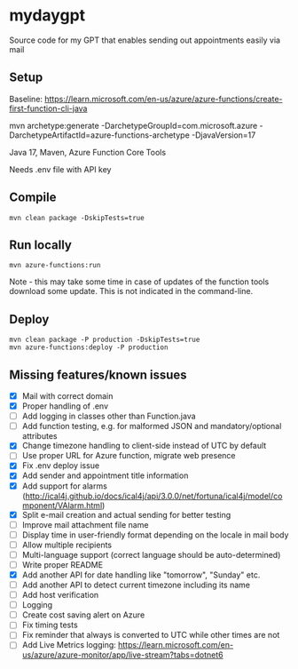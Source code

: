 # mydaygpt
Source code for my GPT that enables sending out appointments easily via mail

## Setup
Baseline: https://learn.microsoft.com/en-us/azure/azure-functions/create-first-function-cli-java

mvn archetype:generate -DarchetypeGroupId=com.microsoft.azure -DarchetypeArtifactId=azure-functions-archetype -DjavaVersion=17

Java 17, Maven, Azure Function Core Tools

Needs .env file with API key

## Compile

    mvn clean package -DskipTests=true

## Run locally

    mvn azure-functions:run

Note - this may take some time in case of updates of the function tools download some update. This is not indicated in the command-line.

## Deploy

    mvn clean package -P production -DskipTests=true 
    mvn azure-functions:deploy -P production

## Missing features/known issues

- [x] Mail with correct domain
- [x] Proper handling of .env
- [ ] Add logging in classes other than Function.java
- [ ] Add function testing, e.g. for malformed JSON and mandatory/optional attributes
- [x] Change timezone handling to client-side instead of UTC by default
- [ ] Use proper URL for Azure function, migrate web presence
- [x] Fix .env deploy issue
- [x] Add sender and appointment title information
- [x] Add support for alarms (http://ical4j.github.io/docs/ical4j/api/3.0.0/net/fortuna/ical4j/model/component/VAlarm.html)
- [x] Split e-mail creation and actual sending for better testing
- [ ] Improve mail attachment file name
- [ ] Display time in user-friendly format depending on the locale in mail body
- [ ] Allow multiple recipients
- [ ] Multi-language support (correct language should be auto-determined)
- [ ] Write proper README
- [x] Add another API for date handling like "tomorrow", "Sunday" etc.
- [ ] Add another API to detect current timezone including its name
- [ ] Add host verification
- [ ] Logging
- [ ] Create cost saving alert on Azure
- [ ] Fix timing tests
- [ ] Fix reminder that always is converted to UTC while other times are not
- [ ] Add Live Metrics logging: https://learn.microsoft.com/en-us/azure/azure-monitor/app/live-stream?tabs=dotnet6
